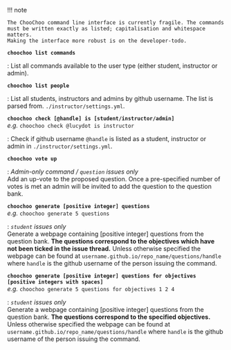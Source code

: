 !!! note

    The ChooChoo command line interface is currently fragile. The commands must be written exactly as listed; capitalisation and whitespace matters. 
    Making the interface more robust is on the developer-todo.

**`choochoo list commands`**

:   List all commands available to the user type (either student, instructor or admin).

**`choochoo list people`**

:   List all students, instructors and admins by github username. The list is parsed from. `./instructor/settings.yml`.

**`choochoo check [@handle] is [student/instructor/admin]`**    
*e.g.* `choochoo check @lucydot is instructor`

:    Check if github username `@handle` is listed as a student, instructor or admin in `./instructor/settings.yml`.

**`choochoo vote up`**

:    *Admin-only command / `question` issues only*  
    Add an up-vote to the proposed question. Once a pre-specified number of votes is met an admin will be invited to add the question to the question bank.

**`choochoo generate [positive integer] questions`**    
*e.g.* `choochoo generate 5 questions`

:    *`student` issues only*  
     Generate a webpage containing [positive integer] questions from the question bank. **The questions correspond to the objectives which have not been ticked in the issue thread.** Unless otherwise specified the webpage can be found at `username.github.io/repo_name/questions/handle` where `handle` is the github username of the person issuing the command.

**`choochoo generate [positive integer] questions for objectives [positive integers with spaces]`**     
*e.g.* `choochoo generate 5 questions for objectives 1 2 4`

:   *`student` issues only*  
     Generate a webpage containing [positive integer] questions from the question bank. **The questions correspond to the specified objectives.** Unless otherwise specified the webpage can be found at `username.github.io/repo_name/questions/handle` where `handle` is the github username of the person issuing the command.
